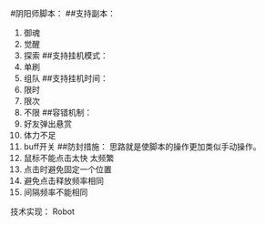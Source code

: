 #阴阳师脚本：
##支持副本：
1. 御魂
2. 觉醒
3. 探索
##支持挂机模式：
1. 单刷
2. 组队
##支持挂机时间：
1. 限时
2. 限次
3. 不限
##容错机制：
1. 好友弹出悬赏
2. 体力不足
3. buff开关
##防封措施：
思路就是使脚本的操作更加类似手动操作。
1. 鼠标不能点击太快 太频繁
2. 点击时避免固定一个位置
3. 避免点击释放频率相同
4. 间隔频率不能相同



技术实现：
Robot

    